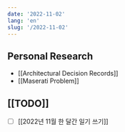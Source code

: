 ```yaml
---
date: '2022-11-02'
lang: 'en'
slug: '/2022-11-02'
---
```


## Personal Research

- [[Architectural Decision Records]]
- [[Maserati Problem]]

## [[TODO]]

- [ ] [[2022년 11월 한 달간 일기 쓰기]]
